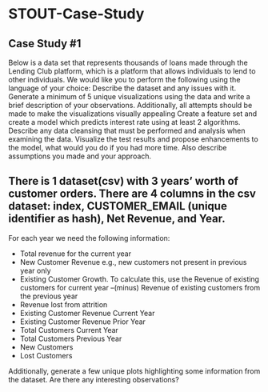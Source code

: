 # STOUT-Case-Study

## Case Study #1
Below is a data set that represents thousands of loans made through the Lending Club platform, which is a platform that allows individuals to lend to other individuals.
We would like you to perform the following using the language of your choice:
Describe the dataset and any issues with it.
Generate a minimum of 5 unique visualizations using the data and write a brief description of your observations. Additionally, all attempts should be made to make the visualizations visually appealing
Create a feature set and create a model which predicts interest rate using at least 2 algorithms. Describe any data cleansing that must be performed and analysis when examining the data.
Visualize the test results and propose enhancements to the model, what would you do if you had more time. Also describe assumptions you made and your approach.

## There is 1 dataset(csv) with 3 years’ worth of customer orders. There are 4 columns in the csv dataset: index, CUSTOMER_EMAIL (unique identifier as hash), Net Revenue, and Year.

For each year we need the following information:
* Total revenue for the current year
* New Customer Revenue e.g., new customers not present in previous year only
* Existing Customer Growth. To calculate this, use the Revenue of existing customers for current year –(minus) Revenue of existing customers from the previous year
* Revenue lost from attrition
* Existing Customer Revenue Current Year
* Existing Customer Revenue Prior Year
* Total Customers Current Year
* Total Customers Previous Year
* New Customers
* Lost Customers

Additionally, generate a few unique plots highlighting some information from the dataset. Are there any interesting observations?
